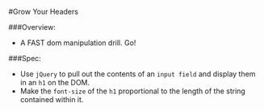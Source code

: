 #Grow Your Headers

###Overview:
* A FAST dom manipulation drill.  Go!

###Spec:
* Use `jQuery` to pull out the contents of an `input field` and display them in an `h1` on the DOM. 
* Make the `font-size` of the `h1` proportional to the length of the string contained within it. 